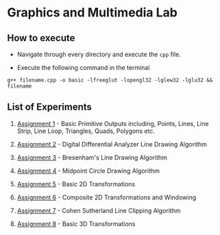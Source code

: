 # Graphics and Multimedia Lab

## How to execute

- Navigate through every directory and execute the `cpp` file.

- Execute the following command in the terminal

```
g++ filename.cpp -o basic -lfreeglut -lopengl32 -lglew32 -lglu32 && filename
```

## List of Experiments

1. [Assignment 1](198-A1) - Basic Primitive Outputs including, Points, Lines, Line Strip, Line Loop, Triangles, Quads, Polygons etc.

2. [Assignment 2](198-A2) - Digital Differential Analyzer Line Drawing Algorithm

3. [Assignment 3](198-A3) - Bresenham's Line Drawing Algorithm

4. [Assignment 4](198-A4) - Midpoint Circle Drawing Algorithm

5. [Assignment 5](198-A5) - Basic 2D Transformations

6. [Assignment 6](198-A6) - Composite 2D Transformations and Windowing

7. [Assignment 7](198-A7) - Cohen Sutherland Line Clipping Algorithm

8. [Assignment 8](198-A8) - Basic 3D Transformations